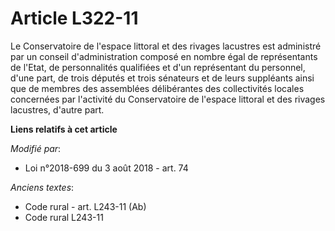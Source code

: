 # Article L322-11

Le Conservatoire de l'espace littoral et des rivages lacustres est administré par un conseil d'administration composé en
nombre égal de représentants de l'Etat, de personnalités qualifiées et d'un représentant du personnel, d'une part, de trois
députés et trois sénateurs et de leurs suppléants ainsi que de membres des assemblées délibérantes des collectivités locales
concernées par l'activité du Conservatoire de l'espace littoral et des rivages lacustres, d'autre part.

**Liens relatifs à cet article**

_Modifié par_:

  - Loi n°2018-699 du 3 août 2018 - art. 74

_Anciens textes_:

  - Code rural - art. L243-11 (Ab)
  - Code rural L243-11
